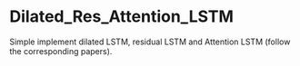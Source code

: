 # Dilated_Res_Attention_LSTM
Simple implement dilated LSTM, residual LSTM and Attention LSTM (follow the corresponding papers).
